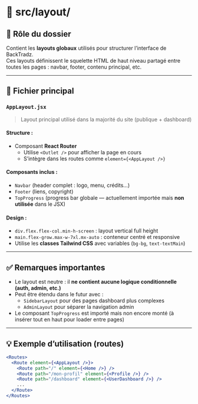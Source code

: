 # 📁 src/layout/

## 🎯 Rôle du dossier

Contient les **layouts globaux** utilisés pour structurer l’interface de BackTradz.  
Ces layouts définissent le squelette HTML de haut niveau partagé entre toutes les pages : navbar, footer, contenu principal, etc.

---

## 📄 Fichier principal

### `AppLayout.jsx`

> Layout principal utilisé dans la majorité du site (publique + dashboard)

#### Structure :
- Composant **React Router**
  - Utilise `<Outlet />` pour afficher la page en cours
  - S’intègre dans les routes comme `element={<AppLayout />}`

#### Composants inclus :
- `Navbar` (header complet : logo, menu, crédits…)
- `Footer` (liens, copyright)
- `TopProgress` (progress bar globale — actuellement importée mais **non utilisée** dans le JSX)

#### Design :
- `div.flex.flex-col.min-h-screen` : layout vertical full height
- `main.flex-grow.max-w-7xl.mx-auto` : conteneur centré et responsive
- Utilise les **classes Tailwind CSS** avec variables (`bg-bg`, `text-textMain`)

---

## ✅ Remarques importantes

- Le layout est neutre : il **ne contient aucune logique conditionnelle (auth, admin, etc.)**
- Peut être étendu dans le futur avec :
  - `SidebarLayout` pour des pages dashboard plus complexes
  - `AdminLayout` pour séparer la navigation admin
- Le composant `TopProgress` est importé mais non encore monté (à insérer tout en haut pour loader entre pages)

---

## 💡 Exemple d’utilisation (routes)

```jsx
<Routes>
  <Route element={<AppLayout />}>
    <Route path="/" element={<Home />} />
    <Route path="/mon-profil" element={<Profile />} />
    <Route path="/dashboard" element={<UserDashboard />} />
    ...
  </Route>
</Routes>
